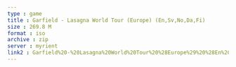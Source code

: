 ```yaml
---
type : game
title : Garfield - Lasagna World Tour (Europe) (En,Sv,No,Da,Fi)
size : 269.8 M
format : iso
archive : zip
server : myrient
link2 : Garfield%20-%20Lasagna%20World%20Tour%20%28Europe%29%20%28En%2CSv%2CNo%2CDa%2CFi%29
---
```

